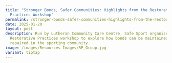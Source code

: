```yaml
---
title: "Stronger Bonds, Safer Communities: Highlights from the Restorative
  Practices Workshop"
permalink: /stronger-bonds-safer-communities-highlights-from-the-restorative-practices-workshop/
date: 2025-01-20
layout: post
description: Run by Lutheran Community Care Centre, Safe Sport organised a
  Restorative Practices workshop to explore how bonds can be maintained and
  repaired in the sporting community.
image: /images/Resources Images/RP_Group.jpg
variant: tiptap
---
```

